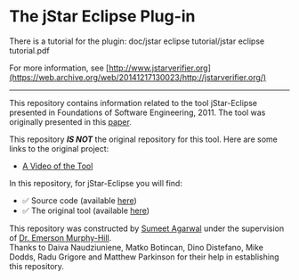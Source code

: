 The jStar Eclipse Plug-in
=============================

There is a tutorial for the plugin:
   doc/jstar eclipse tutorial/jstar eclipse tutorial.pdf

For more information, see [http://www.jstarverifier.org](https://web.archive.org/web/20141217130023/http://jstarverifier.org/)
___
This repository contains information related to the tool jStar-Eclipse presented in Foundations of Software Engineering, 2011. The tool was originally presented in this [paper](http://www.cl.cam.ac.uk/~mb741/papers/fse11.pdf).

This repository <b><i>IS NOT</i></b> the original repository for this tool. Here are some links to the original project:

* [A Video of the Tool](https://www.youtube.com/watch?v=2QRbdlppgrk)

In this repository, for jStar-Eclipse you will find:

* :white_check_mark: Source code (available [here](https://github.com/SoftwareEngineeringToolDemos/FSE-2011-jstar-eclipse/tree/master/com.jstar.eclipse/src/com/jstar/eclipse))<br>
* :white_check_mark: The original tool (available [here](https://github.com/SoftwareEngineeringToolDemos/FSE-2011-jstar-eclipse/tree/master/com.jstar.eclipse.update.site))

This repository was constructed by [Sumeet Agarwal](https://github.com/sumeet29) under the supervision of [Dr. Emerson Murphy-Hill](https://github.com/CaptainEmerson).<br>
Thanks to Daiva Naudziuniene, Matko Botincan, Dino Distefano, Mike Dodds, Radu Grigore and Matthew Parkinson for their help in establishing this repository.

